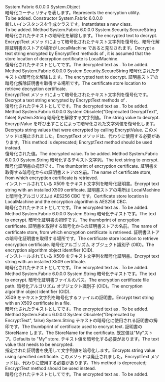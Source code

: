 <Type Name="EncryptionUtility" FullName="System.Fabric.Security.EncryptionUtility">
  <TypeSignature Language="C#" Value="public sealed class EncryptionUtility" />
  <TypeSignature Language="ILAsm" Value=".class public auto ansi sealed beforefieldinit EncryptionUtility extends System.Object" />
  <TypeSignature Language="DocId" Value="T:System.Fabric.Security.EncryptionUtility" />
  <TypeSignature Language="VB.NET" Value="Public NotInheritable Class EncryptionUtility" />
  <TypeSignature Language="F#" Value="type EncryptionUtility = class" />
  <AssemblyInfo>
    <AssemblyName>System.Fabric</AssemblyName>
    <AssemblyVersion>6.0.0.0</AssemblyVersion>
  </AssemblyInfo>
  <Base>
    <BaseTypeName>System.Object</BaseTypeName>
  </Base>
  <Interfaces />
  <Docs>
    <summary>
      <para><span data-ttu-id="722eb-101">暗号化ユーティリティを表します。</span><span class="sxs-lookup"><span data-stu-id="722eb-101">Represents the encryption utility.</span></span></para>
    </summary>
    <remarks>To be added.</remarks>
  </Docs>
  <Members>
    <Member MemberName=".ctor">
      <MemberSignature Language="C#" Value="public EncryptionUtility ();" />
      <MemberSignature Language="ILAsm" Value=".method public hidebysig specialname rtspecialname instance void .ctor() cil managed" />
      <MemberSignature Language="DocId" Value="M:System.Fabric.Security.EncryptionUtility.#ctor" />
      <MemberSignature Language="VB.NET" Value="Public Sub New ()" />
      <MemberType>Constructor</MemberType>
      <AssemblyInfo>
        <AssemblyName>System.Fabric</AssemblyName>
        <AssemblyVersion>6.0.0.0</AssemblyVersion>
      </AssemblyInfo>
      <Parameters />
      <Docs>
        <summary>
          <para><span data-ttu-id="722eb-102">新しいインスタンスを作成<see cref="T:System.Fabric.Security.EncryptionUtility" />クラスです。</span><span class="sxs-lookup"><span data-stu-id="722eb-102">Instantiates a new <see cref="T:System.Fabric.Security.EncryptionUtility" /> class.</span></span></para>
        </summary>
        <remarks>To be added.</remarks>
      </Docs>
    </Member>
    <Member MemberName="DecryptText">
      <MemberSignature Language="C#" Value="public static System.Security.SecureString DecryptText (string textToDecrypt);" />
      <MemberSignature Language="ILAsm" Value=".method public static hidebysig class System.Security.SecureString DecryptText(string textToDecrypt) cil managed" />
      <MemberSignature Language="DocId" Value="M:System.Fabric.Security.EncryptionUtility.DecryptText(System.String)" />
      <MemberSignature Language="VB.NET" Value="Public Shared Function DecryptText (textToDecrypt As String) As SecureString" />
      <MemberSignature Language="F#" Value="static member DecryptText : string -&gt; System.Security.SecureString" Usage="System.Fabric.Security.EncryptionUtility.DecryptText textToDecrypt" />
      <MemberType>Method</MemberType>
      <AssemblyInfo>
        <AssemblyName>System.Fabric</AssemblyName>
        <AssemblyVersion>6.0.0.0</AssemblyVersion>
      </AssemblyInfo>
      <ReturnValue>
        <ReturnType>System.Security.SecureString</ReturnType>
      </ReturnValue>
      <Parameters>
        <Parameter Name="textToDecrypt" Type="System.String" />
      </Parameters>
      <Docs>
        <param name="textToDecrypt">
          <para><span data-ttu-id="722eb-103">暗号化されたテキストの暗号化を解除します。</span><span class="sxs-lookup"><span data-stu-id="722eb-103">The encrypted text to decrypt.</span></span></para>
        </param>
        <summary>
          <para><span data-ttu-id="722eb-104">EncryptText メソッドによって暗号化されたテキスト文字列を復号化<see cref="T:System.Fabric.Security.EncryptionUtility" />、暗号化解除証明書のストアの場所が LocalMachine であると見なされます。</span><span class="sxs-lookup"><span data-stu-id="722eb-104">Decrypt a text string encrypted by EncryptText methods of <see cref="T:System.Fabric.Security.EncryptionUtility" />, it is assumed that the store location of decryption certificate is LocalMachine.</span></span></para>
        </summary>
        <returns>
          <para><span data-ttu-id="722eb-105">復号化されたテキストとして<see cref="T:System.Security.SecureString" />です。</span><span class="sxs-lookup"><span data-stu-id="722eb-105">The decrypted text as <see cref="T:System.Security.SecureString" />.</span></span></para>
        </returns>
        <remarks>To be added.</remarks>
      </Docs>
    </Member>
    <Member MemberName="DecryptText">
      <MemberSignature Language="C#" Value="public static System.Security.SecureString DecryptText (string textToDecrypt, System.Security.Cryptography.X509Certificates.StoreLocation storeLocation);" />
      <MemberSignature Language="ILAsm" Value=".method public static hidebysig class System.Security.SecureString DecryptText(string textToDecrypt, valuetype System.Security.Cryptography.X509Certificates.StoreLocation storeLocation) cil managed" />
      <MemberSignature Language="DocId" Value="M:System.Fabric.Security.EncryptionUtility.DecryptText(System.String,System.Security.Cryptography.X509Certificates.StoreLocation)" />
      <MemberSignature Language="F#" Value="static member DecryptText : string * System.Security.Cryptography.X509Certificates.StoreLocation -&gt; System.Security.SecureString" Usage="System.Fabric.Security.EncryptionUtility.DecryptText (textToDecrypt, storeLocation)" />
      <MemberType>Method</MemberType>
      <AssemblyInfo>
        <AssemblyName>System.Fabric</AssemblyName>
        <AssemblyVersion>6.0.0.0</AssemblyVersion>
      </AssemblyInfo>
      <ReturnValue>
        <ReturnType>System.Security.SecureString</ReturnType>
      </ReturnValue>
      <Parameters>
        <Parameter Name="textToDecrypt" Type="System.String" />
        <Parameter Name="storeLocation" Type="System.Security.Cryptography.X509Certificates.StoreLocation" />
      </Parameters>
      <Docs>
        <param name="textToDecrypt">
          <para><span data-ttu-id="722eb-106">暗号化されたテキストの暗号化を解除します。</span><span class="sxs-lookup"><span data-stu-id="722eb-106">The encrypted text to decrypt.</span></span></para>
        </param>
        <param name="storeLocation">
          <para><span data-ttu-id="722eb-107">証明書ストアの暗号化解除証明書を取得する場所です。</span><span class="sxs-lookup"><span data-stu-id="722eb-107">The certificate store location to retrieve decryption certificate.</span></span></para>
        </param>
        <summary>
          <para><span data-ttu-id="722eb-108">EncryptText メソッドによって暗号化されたテキスト文字列を復号化<see cref="T:System.Fabric.Security.EncryptionUtility" />です。</span><span class="sxs-lookup"><span data-stu-id="722eb-108">Decrypt a text string encrypted by EncryptText methods of <see cref="T:System.Fabric.Security.EncryptionUtility" />.</span></span></para>
        </summary>
        <returns>
          <para><span data-ttu-id="722eb-109">復号化されたテキストとして<see cref="T:System.Security.SecureString" />です。</span><span class="sxs-lookup"><span data-stu-id="722eb-109">The decrypted text as <see cref="T:System.Security.SecureString" />.</span></span></para>
        </returns>
        <remarks>To be added.</remarks>
      </Docs>
    </Member>
    <Member MemberName="DecryptValue">
      <MemberSignature Language="C#" Value="public static string DecryptValue (string textToDecrypt);" />
      <MemberSignature Language="ILAsm" Value=".method public static hidebysig string DecryptValue(string textToDecrypt) cil managed" />
      <MemberSignature Language="DocId" Value="M:System.Fabric.Security.EncryptionUtility.DecryptValue(System.String)" />
      <MemberSignature Language="VB.NET" Value="Public Shared Function DecryptValue (textToDecrypt As String) As String" />
      <MemberSignature Language="F#" Value="static member DecryptValue : string -&gt; string" Usage="System.Fabric.Security.EncryptionUtility.DecryptValue textToDecrypt" />
      <MemberType>Method</MemberType>
      <AssemblyInfo>
        <AssemblyName>System.Fabric</AssemblyName>
        <AssemblyVersion>6.0.0.0</AssemblyVersion>
      </AssemblyInfo>
      <Attributes>
        <Attribute>
          <AttributeName>System.Obsolete("Deprecated DecryptText", false)</AttributeName>
        </Attribute>
      </Attributes>
      <ReturnValue>
        <ReturnType>System.String</ReturnType>
      </ReturnValue>
      <Parameters>
        <Parameter Name="textToDecrypt" Type="System.String" />
      </Parameters>
      <Docs>
        <param name="textToDecrypt">
          <para><span data-ttu-id="722eb-110">暗号化を解除する文字列値。</span><span class="sxs-lookup"><span data-stu-id="722eb-110">The string value to decrypt.</span></span></para>
        </param>
        <summary>
          <para><span data-ttu-id="722eb-111">EncryptValue を呼び出すことによって暗号化された文字列値を復号化します。</span><span class="sxs-lookup"><span data-stu-id="722eb-111">Decrypts string values that were encrypted by calling EncryptValue.</span></span> <span data-ttu-id="722eb-112">このメソッドは廃止されました。EncryptText メソッドは、代わりに使用する必要があります。</span><span class="sxs-lookup"><span data-stu-id="722eb-112">This method is deprecated; EncryptText method should be used instead.</span></span></para>
        </summary>
        <returns>
          <para><span data-ttu-id="722eb-113">復号化された値。</span><span class="sxs-lookup"><span data-stu-id="722eb-113">The decrypted value.</span></span></para>
        </returns>
        <remarks>To be added.</remarks>
      </Docs>
    </Member>
    <Member MemberName="EncryptText">
      <MemberSignature Language="C#" Value="public static string EncryptText (string textToEncrypt, string thumbprint, string storeName);" />
      <MemberSignature Language="ILAsm" Value=".method public static hidebysig string EncryptText(string textToEncrypt, string thumbprint, string storeName) cil managed" />
      <MemberSignature Language="DocId" Value="M:System.Fabric.Security.EncryptionUtility.EncryptText(System.String,System.String,System.String)" />
      <MemberSignature Language="VB.NET" Value="Public Shared Function EncryptText (textToEncrypt As String, thumbprint As String, storeName As String) As String" />
      <MemberSignature Language="F#" Value="static member EncryptText : string * string * string -&gt; string" Usage="System.Fabric.Security.EncryptionUtility.EncryptText (textToEncrypt, thumbprint, storeName)" />
      <MemberType>Method</MemberType>
      <AssemblyInfo>
        <AssemblyName>System.Fabric</AssemblyName>
        <AssemblyVersion>6.0.0.0</AssemblyVersion>
      </AssemblyInfo>
      <ReturnValue>
        <ReturnType>System.String</ReturnType>
      </ReturnValue>
      <Parameters>
        <Parameter Name="textToEncrypt" Type="System.String" />
        <Parameter Name="thumbprint" Type="System.String" />
        <Parameter Name="storeName" Type="System.String" />
      </Parameters>
      <Docs>
        <param name="textToEncrypt">
          <para><span data-ttu-id="722eb-114">暗号化するテキスト文字列。</span><span class="sxs-lookup"><span data-stu-id="722eb-114">The text string to encrypt.</span></span></para>
        </param>
        <param name="thumbprint">
          <para><span data-ttu-id="722eb-115">暗号化証明書の拇印です。</span><span class="sxs-lookup"><span data-stu-id="722eb-115">The thumbprint of encryption certificate.</span></span></para>
        </param>
        <param name="storeName">
          <para><span data-ttu-id="722eb-116">証明書を取得する暗号化からの証明書ストアの名前。</span><span class="sxs-lookup"><span data-stu-id="722eb-116">The name of certificate store, from which encryption certificate is retrieved.</span></span></para>
        </param>
        <summary>
          <para><span data-ttu-id="722eb-117">インストールされている X509 をテキスト文字列を暗号化証明書。</span><span class="sxs-lookup"><span data-stu-id="722eb-117">Encrypt text string with an installed X509 certificate.</span></span> <span data-ttu-id="722eb-118">証明書ストアの場所は LocalMachine と暗号化アルゴリズムは AES256 CBC です。</span><span class="sxs-lookup"><span data-stu-id="722eb-118">Certificate store location is LocalMachine and the encryption algorithm is AES256 CBC.</span></span></para>
        </summary>
        <returns>
          <para><span data-ttu-id="722eb-119">暗号化されたテキストとして<see cref="T:System.String" />です。</span><span class="sxs-lookup"><span data-stu-id="722eb-119">The encrypted text as <see cref="T:System.String" />.</span></span></para>
        </returns>
        <remarks>To be added.</remarks>
      </Docs>
    </Member>
    <Member MemberName="EncryptText">
      <MemberSignature Language="C#" Value="public static string EncryptText (string textToEncrypt, string thumbprint, string storeName, System.Security.Cryptography.X509Certificates.StoreLocation storeLocation, string algorithmOid);" />
      <MemberSignature Language="ILAsm" Value=".method public static hidebysig string EncryptText(string textToEncrypt, string thumbprint, string storeName, valuetype System.Security.Cryptography.X509Certificates.StoreLocation storeLocation, string algorithmOid) cil managed" />
      <MemberSignature Language="DocId" Value="M:System.Fabric.Security.EncryptionUtility.EncryptText(System.String,System.String,System.String,System.Security.Cryptography.X509Certificates.StoreLocation,System.String)" />
      <MemberSignature Language="F#" Value="static member EncryptText : string * string * string * System.Security.Cryptography.X509Certificates.StoreLocation * string -&gt; string" Usage="System.Fabric.Security.EncryptionUtility.EncryptText (textToEncrypt, thumbprint, storeName, storeLocation, algorithmOid)" />
      <MemberType>Method</MemberType>
      <AssemblyInfo>
        <AssemblyName>System.Fabric</AssemblyName>
        <AssemblyVersion>6.0.0.0</AssemblyVersion>
      </AssemblyInfo>
      <ReturnValue>
        <ReturnType>System.String</ReturnType>
      </ReturnValue>
      <Parameters>
        <Parameter Name="textToEncrypt" Type="System.String" />
        <Parameter Name="thumbprint" Type="System.String" />
        <Parameter Name="storeName" Type="System.String" />
        <Parameter Name="storeLocation" Type="System.Security.Cryptography.X509Certificates.StoreLocation" />
        <Parameter Name="algorithmOid" Type="System.String" />
      </Parameters>
      <Docs>
        <param name="textToEncrypt">
          <para><span data-ttu-id="722eb-120">暗号化テキストです。</span><span class="sxs-lookup"><span data-stu-id="722eb-120">The text to encrypt.</span></span></para>
        </param>
        <param name="thumbprint">
          <para><span data-ttu-id="722eb-121">暗号化証明書の拇印です。</span><span class="sxs-lookup"><span data-stu-id="722eb-121">The thumbprint of encryption certificate.</span></span></para>
        </param>
        <param name="storeName">
          <para><span data-ttu-id="722eb-122">証明書を取得する暗号化からの証明書ストアの名前。</span><span class="sxs-lookup"><span data-stu-id="722eb-122">The name of certificate store, from which encryption certificate is retrieved.</span></span></para>
        </param>
        <param name="storeLocation">
          <para><span data-ttu-id="722eb-123">証明書ストアの暗号化証明書を取得する場所です。</span><span class="sxs-lookup"><span data-stu-id="722eb-123">The certificate store location to retrieve encryption certificate.</span></span></para>
        </param>
        <param name="algorithmOid">
          <para><span data-ttu-id="722eb-124">暗号化アルゴリズム オブジェクト識別子 (OID)。</span><span class="sxs-lookup"><span data-stu-id="722eb-124">The encryption algorithm object identifier (OID).</span></span></para>
        </param>
        <summary>
          <para><span data-ttu-id="722eb-125">インストールされている X509 をテキスト文字列を暗号化証明書。</span><span class="sxs-lookup"><span data-stu-id="722eb-125">Encrypt text string with an installed X509 certificate.</span></span></para>
        </summary>
        <returns>
          <para><span data-ttu-id="722eb-126">暗号化されたテキストとして<see cref="T:System.String" />です。</span><span class="sxs-lookup"><span data-stu-id="722eb-126">The encrypted text as <see cref="T:System.String" />.</span></span></para>
        </returns>
        <remarks>To be added.</remarks>
      </Docs>
    </Member>
    <Member MemberName="EncryptTextByCertFile">
      <MemberSignature Language="C#" Value="public static string EncryptTextByCertFile (string textToEncrypt, string certFileName, string algorithmOid);" />
      <MemberSignature Language="ILAsm" Value=".method public static hidebysig string EncryptTextByCertFile(string textToEncrypt, string certFileName, string algorithmOid) cil managed" />
      <MemberSignature Language="DocId" Value="M:System.Fabric.Security.EncryptionUtility.EncryptTextByCertFile(System.String,System.String,System.String)" />
      <MemberSignature Language="VB.NET" Value="Public Shared Function EncryptTextByCertFile (textToEncrypt As String, certFileName As String, algorithmOid As String) As String" />
      <MemberSignature Language="F#" Value="static member EncryptTextByCertFile : string * string * string -&gt; string" Usage="System.Fabric.Security.EncryptionUtility.EncryptTextByCertFile (textToEncrypt, certFileName, algorithmOid)" />
      <MemberType>Method</MemberType>
      <AssemblyInfo>
        <AssemblyName>System.Fabric</AssemblyName>
        <AssemblyVersion>6.0.0.0</AssemblyVersion>
      </AssemblyInfo>
      <ReturnValue>
        <ReturnType>System.String</ReturnType>
      </ReturnValue>
      <Parameters>
        <Parameter Name="textToEncrypt" Type="System.String" />
        <Parameter Name="certFileName" Type="System.String" />
        <Parameter Name="algorithmOid" Type="System.String" />
      </Parameters>
      <Docs>
        <param name="textToEncrypt">
          <para><span data-ttu-id="722eb-127">暗号化テキストです。</span><span class="sxs-lookup"><span data-stu-id="722eb-127">The text to encrypt.</span></span></para>
        </param>
        <param name="certFileName">
          <para><span data-ttu-id="722eb-128">暗号化証明書ファイルのパス。</span><span class="sxs-lookup"><span data-stu-id="722eb-128">The encryption certificate file path.</span></span></para>
        </param>
        <param name="algorithmOid">
          <para><span data-ttu-id="722eb-129">暗号化アルゴリズム オブジェクト識別子 (OID)。</span><span class="sxs-lookup"><span data-stu-id="722eb-129">The encryption algorithm object identifier (OID).</span></span></para>
        </param>
        <summary>
          <para><span data-ttu-id="722eb-130">X509 をテキスト文字列を暗号化するファイルの証明書。</span><span class="sxs-lookup"><span data-stu-id="722eb-130">Encrypt text string with an X509 certificate in a file.</span></span></para>
        </summary>
        <returns>
          <para><span data-ttu-id="722eb-131">暗号化されたテキストとして<see cref="T:System.String" />です。</span><span class="sxs-lookup"><span data-stu-id="722eb-131">The encrypted text as <see cref="T:System.String" />.</span></span></para>
        </returns>
        <remarks>To be added.</remarks>
      </Docs>
    </Member>
    <Member MemberName="EncryptValue">
      <MemberSignature Language="C#" Value="public static string EncryptValue (string thumbprint, string storeLocation, string textToEncrypt);" />
      <MemberSignature Language="ILAsm" Value=".method public static hidebysig string EncryptValue(string thumbprint, string storeLocation, string textToEncrypt) cil managed" />
      <MemberSignature Language="DocId" Value="M:System.Fabric.Security.EncryptionUtility.EncryptValue(System.String,System.String,System.String)" />
      <MemberSignature Language="VB.NET" Value="Public Shared Function EncryptValue (thumbprint As String, storeLocation As String, textToEncrypt As String) As String" />
      <MemberSignature Language="F#" Value="static member EncryptValue : string * string * string -&gt; string" Usage="System.Fabric.Security.EncryptionUtility.EncryptValue (thumbprint, storeLocation, textToEncrypt)" />
      <MemberType>Method</MemberType>
      <AssemblyInfo>
        <AssemblyName>System.Fabric</AssemblyName>
        <AssemblyVersion>6.0.0.0</AssemblyVersion>
      </AssemblyInfo>
      <Attributes>
        <Attribute>
          <AttributeName>System.Obsolete("Deprecated by EncryptText", false)</AttributeName>
        </Attribute>
      </Attributes>
      <ReturnValue>
        <ReturnType>System.String</ReturnType>
      </ReturnValue>
      <Parameters>
        <Parameter Name="thumbprint" Type="System.String" />
        <Parameter Name="storeLocation" Type="System.String" />
        <Parameter Name="textToEncrypt" Type="System.String" />
      </Parameters>
      <Docs>
        <param name="thumbprint">
          <para><span data-ttu-id="722eb-132">テキストの暗号化に使用される証明書の拇印です。</span><span class="sxs-lookup"><span data-stu-id="722eb-132">The thumbprint of certificate used to encrypt text.</span></span></para>
        </param>
        <param name="storeLocation">
          <para><span data-ttu-id="722eb-133">証明書の StoreName します。</span><span class="sxs-lookup"><span data-stu-id="722eb-133">The StoreName for the certificate.</span></span> <span data-ttu-id="722eb-134">既定値は"My"ストア。</span><span class="sxs-lookup"><span data-stu-id="722eb-134">Defaults to "My" store.</span></span></para>
        </param>
        <param name="textToEncrypt">
          <para><span data-ttu-id="722eb-135">テキスト値を暗号化する必要があります。</span><span class="sxs-lookup"><span data-stu-id="722eb-135">The text value that needs to be encrypted.</span></span></para>
        </param>
        <summary>
          <para><span data-ttu-id="722eb-136">指定された証明書を使用して文字列値を暗号化します。</span><span class="sxs-lookup"><span data-stu-id="722eb-136">Encrypts string value using specified certificate.</span></span> <span data-ttu-id="722eb-137">このメソッドは廃止されました。EncryptText メソッドは、代わりに使用する必要があります。</span><span class="sxs-lookup"><span data-stu-id="722eb-137">This method is deprecated; EncryptText method should be used instead.</span></span></para>
        </summary>
        <returns>
          <para><span data-ttu-id="722eb-138">暗号化されたテキストとして<see cref="T:System.String" />です。</span><span class="sxs-lookup"><span data-stu-id="722eb-138">The encrypted text as <see cref="T:System.String" />.</span></span></para>
        </returns>
        <remarks>To be added.</remarks>
      </Docs>
    </Member>
  </Members>
</Type>